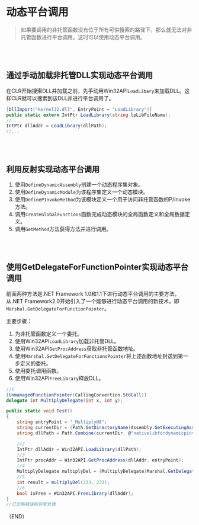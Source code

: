 # 动态平台调用    

> 如果要调用的非托管函数没有位于所有可供搜索的路径下，那么就无法对非托管函数进行平台调用。这时可以使用动态平台调用。      

<br />
<br />

## 通过手动加载非托管DLL实现动态平台调用    

在CLR开始搜索DLL并加载之前，先手动用Win32API`LoadLibary`来加载DLL。这样CLR就可以搜索到该DLL并进行平台调用了。    

```C#  
[DllImport("kernel32.dll", EntryPoint = "LoadLibrary")]
public static extern IntPtr LoadLibrary(string lpLibFileName);
//...
IntPtr dllAddr = LoadLibrary(dllPath);
//...
```  

<br />
<br />

## 利用反射实现动态平台调用    

1. 使用`DefineDynamicAssembly`创建一个动态程序集对象。  
2. 使用`DefineDynamicModule`为该程序集定义一个动态模块。  
3. 使用`DefinePInvokeMethod`为该模块定义一个用于访问非托管函数的P/Invoke方法。  
4. 调用`CreateGlobalFunctions`函数完成动态模块的全局函数定义和全局数据定义。  
5. 调用`GetMethod`方法获得方法并进行调用。    

<br />
<br />

## 使用GetDelegateForFunctionPointer实现动态平台调用    

前面两种方法是.NET Framework 1.0和1.1下进行动态平台调用的主要方法。从.NET Framework2.0开始引入了一个能够进行动态平台调用的新技术，即`Marshal.GetDelegateForFunctionPointer`。    

主要步骤：  
1. 为非托管函数定义一个委托。  
2. 使用Win32API`LoadLibrary`加载非托管DLL。  
3. 使用Win32API`GetProcAddress`获取非托管函数地址。  
4. 使用`Marshal.GetDelegateForFunctionsPointer`将上述函数地址封送到第一步定义的委托。  
5. 使用委托调用函数。  
6. 使用Win32API`FreeLibrary`释放DLL。    


```C#  
//1
[UnmanagedFunctionPointer(CallingConvertion.StdCall)]
delegate int MultiplyDelegate(int x, int y);

public static void Test()
{
    string entryPoint = "_Multiply@8";
    string currentDir = (Path.GetDirectoryName(Assembly.GetExecutingAssembly().Location));
    string dllPath = Path.Combine(currentDir, @"nativelibfordynamicpinvoke\NativeLibForDynamicPInvoke.dll");

    //2
    IntPtr dllAddr = Win32API.LoadLibrary(dllPath);
    //3
    IntPtr procAddr = Win32API.GetProcAddress(dllAddr, entryPoint);
    //4
    MultiplyDelegate multiplyDel = (MultiplyDelegate)Marshal.GetDelegateForFunctionPointer(procAddr, typeof(MultiplyDelegate));
    //5
    int result = multiplyDel(233, 233);
    //6
    bool isFree = Win32API.FreeLibrary(dllAddr);
}
//已忽略错误和异常处理  
```  


（END）  

